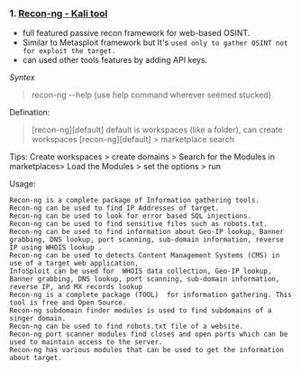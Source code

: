 ### 1. [Recon-ng - Kali tool](https://hackertarget.com/recon-ng-tutorial/)
- full featured passive recon framework for web-based OSINT.
- Similar to Metasploit framework but It's ```used only to gather OSINT not for exploit the target.```
- can used other tools features by adding API keys.

*Syntex*
> recon-ng --help (use help command wherever seemed stucked)

Defination:
> [recon-ng][default] default is workspaces (like a folder), can create workspaces
> [recon-ng][default] > marketplace search <keywork> 
 
Tips: Create workspaces > create domains > Search for the Modules in marketplaces> Load the Modules > set the options > run

Usage:

    Recon-ng is a complete package of Information gathering tools.
    Recon-ng can be used to find IP Addresses of target.
    Recon-ng can be used to look for error based SQL injections.
    Recon-ng can be used to find sensitive files such as robots.txt.
    Recon-ng can be used to find information about Geo-IP lookup, Banner grabbing, DNS lookup, port scanning, sub-domain information, reverse IP using WHOIS lookup .
    Recon-ng can be used to detects Content Management Systems (CMS) in use of a target web application,
    InfoSploit can be used for  WHOIS data collection, Geo-IP lookup, Banner grabbing, DNS lookup, port scanning, sub-domain information, reverse IP, and MX records lookup
    Recon-ng is a complete package (TOOL)  for information gathering. This tool is free and Open Source.
    Recon-ng subdomain finder modules is used to find subdomains of a singer domain.
    Recon-ng can be used to find robots.txt file of a website.
    Recon-ng port scanner modules find closes and open ports which can be used to maintain access to the server.
    Recon-ng has various modules that can be used to get the information about target.

